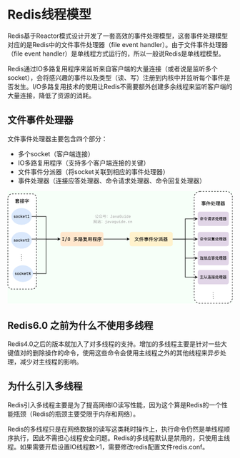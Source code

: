 # Redis线程模型

Redis基于Reactor模式设计开发了一套高效的事件处理模型，这套事件处理模型对应的是Redis中的文件事件处理器（file event handler）。由于文件事件处理器（file event handler）是单线程方式运行的，所以一般说Redis是单线程模型。

Redis通过IO多路复用程序来监听来自客户端的大量连接（或者说是监听多个socket），会将感兴趣的事件以及类型（读、写）注册到内核中并监听每个事件是否发生。I/O多路复用技术的使用让Redis不需要额外创建多余线程来监听客户端的大量连接，降低了资源的消耗。

## 文件事件处理器

文件事件处理器主要包含四个部分：

- 多个socket（客户端连接）
- IO多路复用程序（支持多个客户端连接的关键）
- 文件事件分派器（将socket关联到相应的事件处理器）
- 事件处理器（连接应答处理器、命令请求处理器、命令回复处理器）

![文件事件处理器](images/文件事件处理器.png)

## Redis6.0 之前为什么不使用多线程

Redis4.0之后的版本就加入了对多线程的支持。增加的多线程主要是针对一些大键值对的删除操作的命令，使用这些命令会使用主线程之外的其他线程来异步处理，减少对主线程的影响。

## 为什么引入多线程

Redis引入多线程主要是为了提高网络IO读写性能，因为这个算是Redis的一个性能瓶颈（Redis的瓶颈主要受限于内存和网络）。

Redis的多线程只是在网络数据的读写这类耗时操作上，执行命令仍然是单线程顺序执行，因此不需担心线程安全问题。Redis的多线程默认是禁用的，只使用主线程。如果需要开启设置IO线程数>1，需要修改redis配置文件redis.conf。

